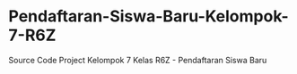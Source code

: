 # Pendaftaran-Siswa-Baru-Kelompok-7-R6Z
Source Code Project Kelompok 7 Kelas R6Z - Pendaftaran Siswa Baru
